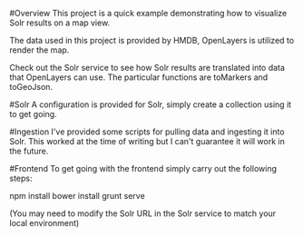 #Overview
This project is a quick example demonstrating how to visualize Solr results on a map view.

The data used in this project is provided by HMDB, OpenLayers is utilized to render the map.

Check out the Solr service to see how Solr results are translated into data that OpenLayers can use.  The particular functions are toMarkers and toGeoJson.

#Solr
A configuration is provided for Solr, simply create a collection using it to get going.

#Ingestion
I've provided some scripts for pulling data and ingesting it into Solr.  This worked at the time of writing but I can't guarantee it will work in the future.

#Frontend
To get going with the frontend simply carry out the following steps:

npm install
bower install
grunt serve

(You may need to modify the Solr URL in the Solr service to match your local environment)


